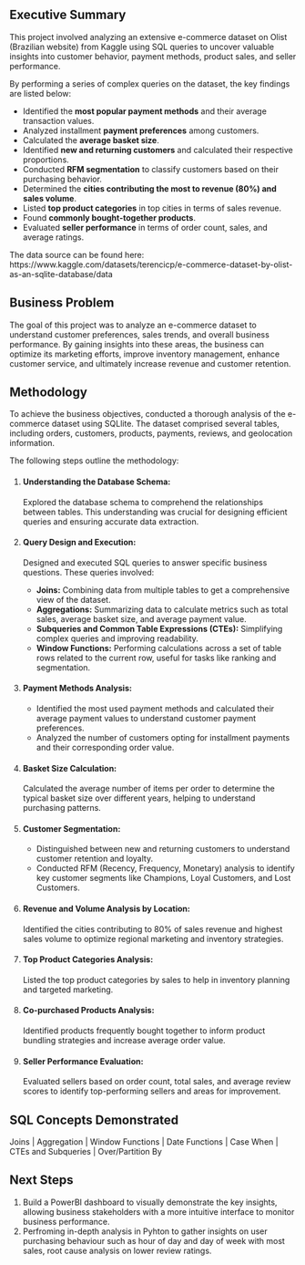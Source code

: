 <h2><b>Executive Summary</b></h2>
<p>
  This project involved analyzing an extensive e-commerce dataset on Olist (Brazilian website) from Kaggle using SQL queries to uncover valuable insights into customer behavior, payment methods, product sales, and seller performance. 
</p>

By performing a series of complex queries on the dataset, the key findings are listed below:
<ul>
  <li>Identified the <b>most popular payment methods</b> and their average transaction values. </li>
  <li>Analyzed installment <b>payment preferences</b> among customers.</li>
  <li>Calculated the <b>average basket size</b>.</li>
  <li>Identified <b>new and returning customers</b> and calculated their respective proportions.</li>
  <li>Conducted <b>RFM segmentation</b> to classify customers based on their purchasing behavior.</li>
  <li>Determined the <b>cities contributing the most to revenue (80%) and sales volume</b>.</li>
  <li>Listed <b>top product categories</b> in top cities in terms of sales revenue.</li>
  <li>Found <b>commonly bought-together products</b>.</li>
  <li>Evaluated <b>seller performance</b> in terms of order count, sales, and average ratings.</li>
</ul>
<p>The data source can be found here: https://www.kaggle.com/datasets/terencicp/e-commerce-dataset-by-olist-as-an-sqlite-database/data</p>  

<h2><b>Business Problem</b></h2>
<p>The goal of this project was to analyze an e-commerce dataset to understand customer preferences, sales trends, and overall business performance. 
By gaining insights into these areas, the business can optimize its marketing efforts, improve inventory management, enhance customer service, and ultimately increase revenue and customer retention.</p>

<h2><b>Methodology</b></h2>
<p>To achieve the business objectives, conducted a thorough analysis of the e-commerce dataset using SQLlite. The dataset comprised several tables, including orders, customers, products, payments, reviews, and geolocation information. </p>
<p>The following steps outline the methodology:</p>
<ol>
  <li><h4>Understanding the Database Schema:</h4></li>
Explored the database schema to comprehend the relationships between tables. This understanding was crucial for designing efficient queries and ensuring accurate data extraction.

  <li><h4>Query Design and Execution:</h4></li>
Designed and executed SQL queries to answer specific business questions. These queries involved:
<p>
  <ul>
      <li><b>Joins:</b> Combining data from multiple tables to get a comprehensive view of the dataset.</li>
      <li><b>Aggregations:</b> Summarizing data to calculate metrics such as total sales, average basket size, and average payment value.</li>
      <li><b>Subqueries and Common Table Expressions (CTEs):</b> Simplifying complex queries and improving readability.</li>
      <li><b>Window Functions:</b> Performing calculations across a set of table rows related to the current row, useful for tasks like ranking and segmentation.</li>
    </ul>
</p>
    
  <li><h4>Payment Methods Analysis:</h4></li>
    <ul>
      <li>Identified the most used payment methods and calculated their average payment values to understand customer payment preferences.</li>
      <li>Analyzed the number of customers opting for installment payments and their corresponding order value.</li>
    </ul>

  <li><h4>Basket Size Calculation:</h4></li>
Calculated the average number of items per order to determine the typical basket size over different years, helping to understand purchasing patterns.

  <li><h4>Customer Segmentation:</h4></li>
    <ul>
      <li>Distinguished between new and returning customers to understand customer retention and loyalty.</li>
      <li>Conducted RFM (Recency, Frequency, Monetary) analysis to identify key customer segments like Champions, Loyal Customers, and Lost Customers.</li>
    </ul>

  <li><h4>Revenue and Volume Analysis by Location:</h4></li>
Identified the cities contributing to 80% of sales revenue and highest sales volume to optimize regional marketing and inventory strategies.

  <li><h4>Top Product Categories Analysis:</h4></li>
Listed the top product categories by sales to help in inventory planning and targeted marketing.

  <li><h4>Co-purchased Products Analysis:</h4></li>
Identified products frequently bought together to inform product bundling strategies and increase average order value.

  <li><h4>Seller Performance Evaluation:</h4></li>
Evaluated sellers based on order count, total sales, and average review scores to identify top-performing sellers and areas for improvement.
</ol>

<h2><b>SQL Concepts Demonstrated</b></h2>
Joins | Aggregation | Window Functions | Date Functions | Case When | CTEs and Subqueries | Over/Partition By

<h2><b>Next Steps</b></h2>
<ol type="1">
  <li>Build a PowerBI dashboard to visually demonstrate the key insights, allowing business stakeholders with a more intuitive interface to monitor business performance.</li>
  <li>Perfroming in-depth analysis in Pyhton to gather insights on user purchasing behaviour such as hour of day and day of week with most sales, root cause analysis on lower review ratings.</li>
</ol>
